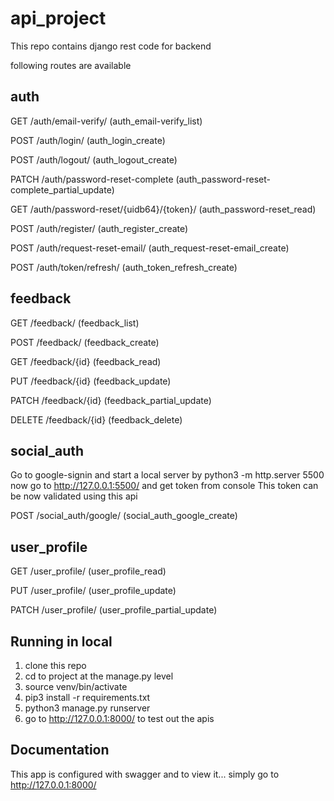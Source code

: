# api_project

This repo contains django rest code for backend

following routes are available

## auth
GET ​/auth​/email-verify​/
(auth_email-verify_list)

POST /auth​/login​/
(auth_login_create)

POST /auth​/logout​/
(auth_logout_create)

PATCH /auth​/password-reset-complete
(auth_password-reset-complete_partial_update)

GET ​/auth​/password-reset​/{uidb64}​/{token}​/
(auth_password-reset_read)

POST ​/auth​/register​/
(auth_register_create)

POST ​/auth​/request-reset-email​/
(auth_request-reset-email_create)

POST ​/auth​/token​/refresh​/
(auth_token_refresh_create)

## feedback
GET /feedback​/
(feedback_list)

POST /feedback​/
(feedback_create)

GET /feedback​/{id}
(feedback_read)

PUT /feedback​/{id}
(feedback_update)

PATCH ​/feedback​/{id}
(feedback_partial_update)

DELETE /feedback​/{id}
(feedback_delete)

## social_auth

Go to google-signin and start a local server by python3 -m http.server 5500
now go to http://127.0.0.1:5500/ and get token from console
This token can be now validated using this api

POST /social_auth​/google​/
(social_auth_google_create)

## user_profile

GET /user_profile​/
(user_profile_read)

PUT /user_profile​/
(user_profile_update)

PATCH ​/user_profile​/
(user_profile_partial_update)

## Running in local
1) clone this repo
2) cd to project at the manage.py level
3) source venv/bin/activate
4) pip3 install -r requirements.txt
5) python3 manage.py runserver
6) go to http://127.0.0.1:8000/ to test out the apis

## Documentation
This app is configured with swagger and to view it...
simply go to http://127.0.0.1:8000/